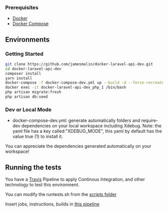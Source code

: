 ### Prerequisites

* [Docker](https://docs.docker.com/install/)
* [Docker Compose](https://docs.docker.com/compose/install/)

## Environments

### Getting Started
```bash
git clone https://github.com/jamesmalin/docker-laravel-api-dev.git
cd docker-laravel-api-dev
composer install
yarn install
docker-compose -f docker-compose-dev.yml up --build -d --force-recreate
docker exec -it docker-laravel-api-dev_php_1 /bin/bash
php artisan migrate:fresh
php artisan db:seed
```

### Dev or Local Mode
* docker-compose-dev.yml: generate automatically folders and require-dev dependencies on your local workspace including Xdebug.
Note: the yaml file has a key called:"XDEBUG_MODE", this yaml by default has the value true (1) to install it.

You can appreciate the dependencies generated automatically on your workspace!

## Running the tests

You have a [Travis](https://travis-ci.org/) Pipeline to apply Continous Integration, and other technology to test this environment.

You can modify the runtests.sh from the [scripts folder](https://raw.githubusercontent.com/jfernancordova/docker-laravel-api-dev/master/scripts/runtests.sh)

Insert jobs, instructions, builds in [this pipeline](https://raw.githubusercontent.com/jfernancordova/docker-laravel-api-dev/master/.travis.yml)